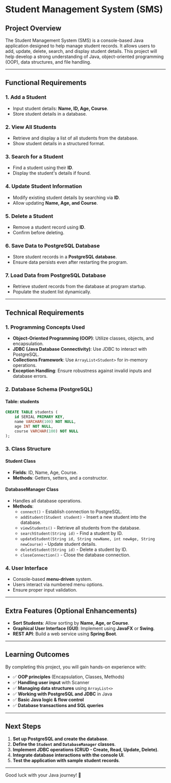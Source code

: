 # Student Management System (SMS)

## Project Overview
The Student Management System (SMS) is a console-based Java application designed to help manage student records. It allows users to add, update, delete, search, and display student details. This project will help develop a strong understanding of Java, object-oriented programming (OOP), data structures, and file handling.

---

## Functional Requirements

### 1. Add a Student
- Input student details: **Name, ID, Age, Course**.
- Store student details in a database.

### 2. View All Students
- Retrieve and display a list of all students from the database.
- Show student details in a structured format.

### 3. Search for a Student
- Find a student using their **ID**.
- Display the student's details if found.

### 4. Update Student Information
- Modify existing student details by searching via **ID**.
- Allow updating **Name, Age, and Course**.

### 5. Delete a Student
- Remove a student record using **ID**.
- Confirm before deleting.

### 6. Save Data to PostgreSQL Database
- Store student records in a **PostgreSQL database**.
- Ensure data persists even after restarting the program.

### 7. Load Data from PostgreSQL Database
- Retrieve student records from the database at program startup.
- Populate the student list dynamically.

---

## Technical Requirements

### 1. Programming Concepts Used
- **Object-Oriented Programming (OOP)**: Utilize classes, objects, and encapsulation.
- **JDBC (Java Database Connectivity)**: Use JDBC to interact with PostgreSQL.
- **Collections Framework**: Use `ArrayList<Student>` for in-memory operations.
- **Exception Handling**: Ensure robustness against invalid inputs and database errors.

### 2. Database Schema (PostgreSQL)
#### **Table: students**
```sql
CREATE TABLE students (
    id SERIAL PRIMARY KEY,
    name VARCHAR(100) NOT NULL,
    age INT NOT NULL,
    course VARCHAR(100) NOT NULL
);
```

### 3. Class Structure
#### **Student Class**
- **Fields**: ID, Name, Age, Course.
- **Methods**: Getters, setters, and a constructor.

#### **DatabaseManager Class**
- Handles all database operations.
- **Methods**:
  - `connect()` - Establish connection to PostgreSQL.
  - `addStudent(Student student)` - Insert a new student into the database.
  - `viewStudents()` - Retrieve all students from the database.
  - `searchStudent(String id)` - Find a student by ID.
  - `updateStudent(String id, String newName, int newAge, String newCourse)` - Update student details.
  - `deleteStudent(String id)` - Delete a student by ID.
  - `closeConnection()` - Close the database connection.

### 4. User Interface
- Console-based **menu-driven** system.
- Users interact via numbered menu options.
- Ensure proper input validation.

---

## Extra Features (Optional Enhancements)
- **Sort Students**: Allow sorting by **Name, Age, or Course**.
- **Graphical User Interface (GUI)**: Implement using **JavaFX** or **Swing**.
- **REST API**: Build a web service using **Spring Boot**.

---

## Learning Outcomes
By completing this project, you will gain hands-on experience with:
- ✅ **OOP principles** (Encapsulation, Classes, Methods)
- ✅ **Handling user input** with Scanner
- ✅ **Managing data structures** using `ArrayList<>`
- ✅ **Working with PostgreSQL and JDBC** in Java
- ✅ **Basic Java logic & flow control**
- ✅ **Database transactions and SQL queries**

---

## Next Steps
1. **Set up PostgreSQL and create the database**.
2. **Define the `Student` and `DatabaseManager` classes**.
3. **Implement JDBC operations (CRUD - Create, Read, Update, Delete)**.
4. **Integrate database interactions with the console UI**.
5. **Test the application with sample student records**.

---

Good luck with your Java journey! 🚀

